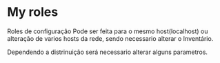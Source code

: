 My roles
=========

Roles de configuração
Pode ser feita para o mesmo host(localhost) ou alteração de varios hosts da rede,
sendo necessario alterar o Inventário.

Dependendo a distrinuição será necessario alterar alguns parametros.
